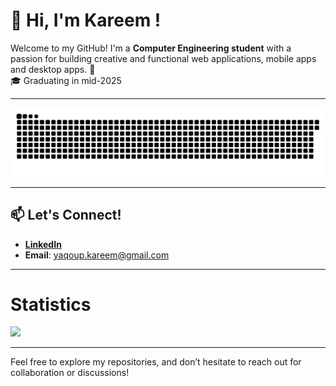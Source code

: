 # 👋 Hi, I'm Kareem !  

Welcome to my GitHub! I'm a **Computer Engineering student** with a passion for building creative and functional web applications, mobile apps and desktop apps. 🚀  
🎓 Graduating in mid-2025


---
<p align="center">
  <img src="/assets/snake.svg" alt="Snake animation" />
</p>

---

## 📫 Let's Connect!  

- [**LinkedIn**](https://www.linkedin.com/in/kareem-yaqoup/)
- **Email**: yaqoup.kareem@gmail.com 
---
# Statistics
![](https://github-readme-streak-stats.herokuapp.com/?user=engkareeem&theme=highcontrast&border_radius=10&short_numbers=true&mode=weekly)<br/>

---
Feel free to explore my repositories, and don’t hesitate to reach out for collaboration or discussions!


